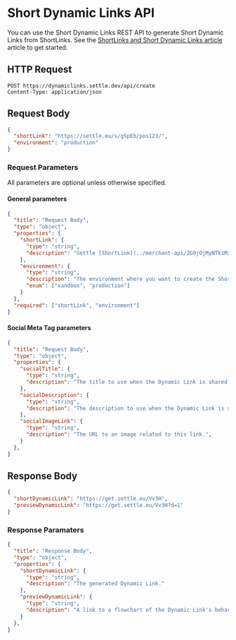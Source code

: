 # Short Dynamic Links API

You can use the Short Dynamic Links REST API to generate Short Dynamic Links from ShortLinks. See the [ShortLinks and Short Dynamic Links article](../merchant-api/ZG9jOjMyNTk1MzQx-short-links#short-dynamic-links) article to get started.

## HTTP Request

```http
POST https://dynamiclinks.settle.dev/api/create
Content-Type: application/json
```

## Request Body

```json title="Specify the Dynamic Link parameters as a JSON object"
{
  "shortLink": "https://settle.eu/s/gSpEb/pos123/",
  "environment": "production"
}
```

### Request Parameters

All parameters are optional unless otherwise specified.

#### General parameters

```json json_schema
{
  "title": "Request Body",
  "type": "object",
  "properties": {
    "shortLink": {
      "type": "string",
      "description": "Settle [ShortLink](../merchant-api/ZG9jOjMyNTk1MzQx-short-links)."
    },
    "environment": {
      "type": "string",
      "description": "The environment where you want to create the Short Dynamic Link.",
      "enum": ["sandbox", "production"]
    }
  },
  "required": ["shortLink", "environment"]
}
```

#### Social Meta Tag parameters

```json json_schema
{
  "title": "Request Body",
  "type": "object",
  "properties": {
    "socialTitle": {
      "type": "string",
      "description": "The title to use when the Dynamic Link is shared in a social post."
    },
    "socialDescription": {
      "type": "string",
      "description": "The description to use when the Dynamic Link is shared in a social post.",
    },
    "socialImageLink": {
      "type": "string",
      "description": "The URL to an image related to this link.",
    }
  },
}
```

## Response Body

```json title="The response to a request is a JSON object"
{
  "shortDynamicLink": "https://get.settle.eu/Vv3H",
  "previewDynamicLink": "https://get.settle.eu/Vv3H?d=1"
}
```

### Response Paramaters

```json json_schema
{
  "title": "Response Body",
  "type": "object",
  "properties": {
    "shortDynamicLink": {
      "type": "string",
      "description": "The generated Dynamic Link."
    },
    "previewDynamicLink": {
      "type": "string",
      "description": "A link to a flowchart of the Dynamic Link's behavior.",
    }
  },
}
```
